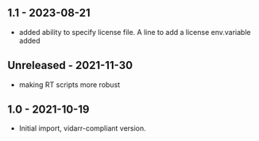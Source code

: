 ## 1.1 - 2023-08-21
- added ability to specify license file. A line to add a license env.variable added
## Unreleased - 2021-11-30
- making RT scripts more robust
## 1.0 - 2021-10-19
- Initial import, vidarr-compliant version.
